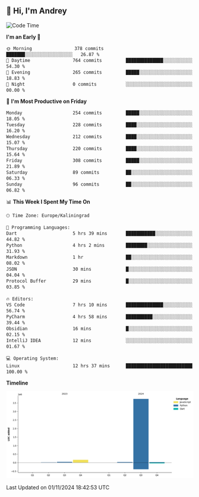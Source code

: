 ## 👋 Hi, I'm Andrey

<!--START_SECTION:waka-->
![Code Time](http://img.shields.io/badge/Code%20Time-551%20hrs%2011%20mins-blue)

**I'm an Early 🐤** 

```text
🌞 Morning                378 commits         ███████░░░░░░░░░░░░░░░░░░   26.87 % 
🌆 Daytime                764 commits         ██████████████░░░░░░░░░░░   54.30 % 
🌃 Evening                265 commits         █████░░░░░░░░░░░░░░░░░░░░   18.83 % 
🌙 Night                  0 commits           ░░░░░░░░░░░░░░░░░░░░░░░░░   00.00 % 
```
📅 **I'm Most Productive on Friday** 

```text
Monday                   254 commits         █████░░░░░░░░░░░░░░░░░░░░   18.05 % 
Tuesday                  228 commits         ████░░░░░░░░░░░░░░░░░░░░░   16.20 % 
Wednesday                212 commits         ████░░░░░░░░░░░░░░░░░░░░░   15.07 % 
Thursday                 220 commits         ████░░░░░░░░░░░░░░░░░░░░░   15.64 % 
Friday                   308 commits         █████░░░░░░░░░░░░░░░░░░░░   21.89 % 
Saturday                 89 commits          ██░░░░░░░░░░░░░░░░░░░░░░░   06.33 % 
Sunday                   96 commits          ██░░░░░░░░░░░░░░░░░░░░░░░   06.82 % 
```


📊 **This Week I Spent My Time On** 

```text
🕑︎ Time Zone: Europe/Kaliningrad

💬 Programming Languages: 
Dart                     5 hrs 39 mins       ███████████░░░░░░░░░░░░░░   44.82 % 
Python                   4 hrs 2 mins        ████████░░░░░░░░░░░░░░░░░   31.93 % 
Markdown                 1 hr                ██░░░░░░░░░░░░░░░░░░░░░░░   08.02 % 
JSON                     30 mins             █░░░░░░░░░░░░░░░░░░░░░░░░   04.04 % 
Protocol Buffer          29 mins             █░░░░░░░░░░░░░░░░░░░░░░░░   03.85 % 

🔥 Editors: 
VS Code                  7 hrs 10 mins       ██████████████░░░░░░░░░░░   56.74 % 
PyCharm                  4 hrs 58 mins       ██████████░░░░░░░░░░░░░░░   39.44 % 
Obsidian                 16 mins             █░░░░░░░░░░░░░░░░░░░░░░░░   02.15 % 
IntelliJ IDEA            12 mins             ░░░░░░░░░░░░░░░░░░░░░░░░░   01.67 % 

💻 Operating System: 
Linux                    12 hrs 37 mins      █████████████████████████   100.00 % 
```

**Timeline**

![Lines of Code chart](https://raw.githubusercontent.com/Mist3s/Mist3s/main/assets/bar_graph.png)


 Last Updated on 01/11/2024 18:42:53 UTC
<!--END_SECTION:waka-->

